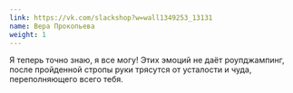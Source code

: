 ```yaml
---
link: https://vk.com/slackshop?w=wall1349253_13131
name: Вера Прокопьева
weight: 1
---
```


Я теперь точно знаю, я все могу! Этих эмоций не даёт роупджампинг, после пройденной стропы руки трясутся от усталости и чуда, переполняющего всего тебя.
